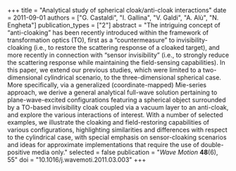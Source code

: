 +++
title = "Analytical study of spherical cloak/anti-cloak interactions"
date = 2011-09-01
authors = ["G. Castaldi", "I. Gallina", "V. Galdi", "A. Alù", "N. Engheta"]
publication_types = ["2"]
abstract = "The intriguing concept of “anti-cloaking” has been recently introduced within the framework of transformation optics (TO), first as a “countermeasure” to invisibility-cloaking (i.e., to restore the scattering response of a cloaked target), and more recently in connection with “sensor invisibility” (i.e., to strongly reduce the scattering response while maintaining the field-sensing capabilities). In this paper, we extend our previous studies, which were limited to a two-dimensional cylindrical scenario, to the three-dimensional spherical case. More specifically, via a generalized (coordinate-mapped) Mie-series approach, we derive a general analytical full-wave solution pertaining to plane-wave-excited configurations featuring a spherical object surrounded by a TO-based invisibility cloak coupled via a vacuum layer to an anti-cloak, and explore the various interactions of interest. With a number of selected examples, we illustrate the cloaking and field-restoring capabilities of various configurations, highlighting similarities and differences with respect to the cylindrical case, with special emphasis on sensor-cloaking scenarios and ideas for approximate implementations that require the use of double-positive media only."
selected = false
publication = "*Wave Motion* **48**(6), 55"
doi = "10.1016/j.wavemoti.2011.03.003"
+++
